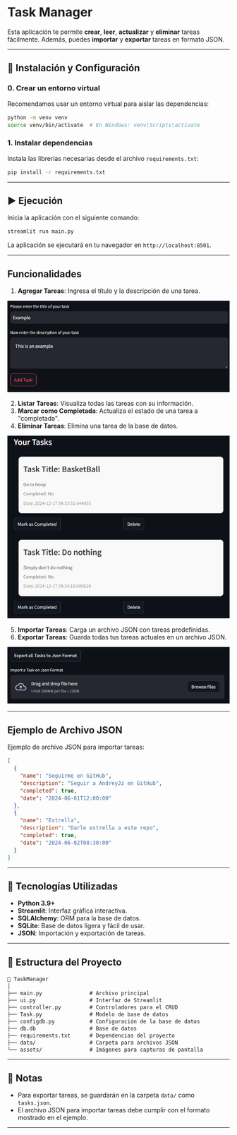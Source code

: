 # Task Manager

Esta aplicación te permite **crear**, **leer**, **actualizar** y **eliminar** tareas fácilmente. Además, puedes **importar** y **exportar** tareas en formato JSON.

---

## 🚀 Instalación y Configuración


### 0. Crear un entorno virtual
Recomendamos usar un entorno virtual para aislar las dependencias:

```bash
python -m venv venv
source venv/bin/activate  # En Windows: venv\Scripts\activate
```

### 1. Instalar dependencias
Instala las librerías necesarias desde el archivo `requirements.txt`:

```bash
pip install -r requirements.txt
```

---

## ▶️ Ejecución

Inicia la aplicación con el siguiente comando:

```bash
streamlit run main.py
```

La aplicación se ejecutará en tu navegador en `http://localhost:8501`.

---

## Funcionalidades

1. **Agregar Tareas**: Ingresa el título y la descripción de una tarea.

![Pantalla Principal](assets/create.png)

2. **Listar Tareas**: Visualiza todas las tareas con su información.
3. **Marcar como Completada**: Actualiza el estado de una tarea a "completada".
4. **Eliminar Tareas**: Elimina una tarea de la base de datos.

![Importar Tareas](assets/read.png)

5. **Importar Tareas**: Carga un archivo JSON con tareas predefinidas.
6. **Exportar Tareas**: Guarda todas tus tareas actuales en un archivo JSON.

![Exportar Tareas](assets/export_and_import.png)

---

## Ejemplo de Archivo JSON

Ejemplo de archivo JSON para importar tareas:

```json
[
  {
    "name": "Seguirme en GitHub",
    "description": "Seguir a AndreyJz en GitHub",
    "completed": true,
    "date": "2024-06-01T12:00:00"
  },
  {
    "name": "Estrella",
    "description": "Darle estrella a este repo",
    "completed": true,
    "date": "2024-06-02T08:30:00"
  }
]
```

---

## 👾 Tecnologías Utilizadas

- **Python 3.9+**
- **Streamlit**: Interfaz gráfica interactiva.
- **SQLAlchemy**: ORM para la base de datos.
- **SQLite**: Base de datos ligera y fácil de usar.
- **JSON**: Importación y exportación de tareas.

---

## 🧪 Estructura del Proyecto

```
📂 TaskManager
│
├── main.py               # Archivo principal
├── ui.py                 # Interfaz de Streamlit
├── controller.py         # Controladores para el CRUD
├── Task.py               # Modelo de base de datos
├── configdb.py           # Configuración de la base de datos
├── db.db                 # Base de datos
├── requirements.txt      # Dependencias del proyecto
├── data/                 # Carpeta para archivos JSON
└── assets/               # Imágenes para capturas de pantalla
```

---

## 📃 Notas

- Para exportar tareas, se guardarán en la carpeta `data/` como `tasks.json`.
- El archivo JSON para importar tareas debe cumplir con el formato mostrado en el ejemplo.

---
